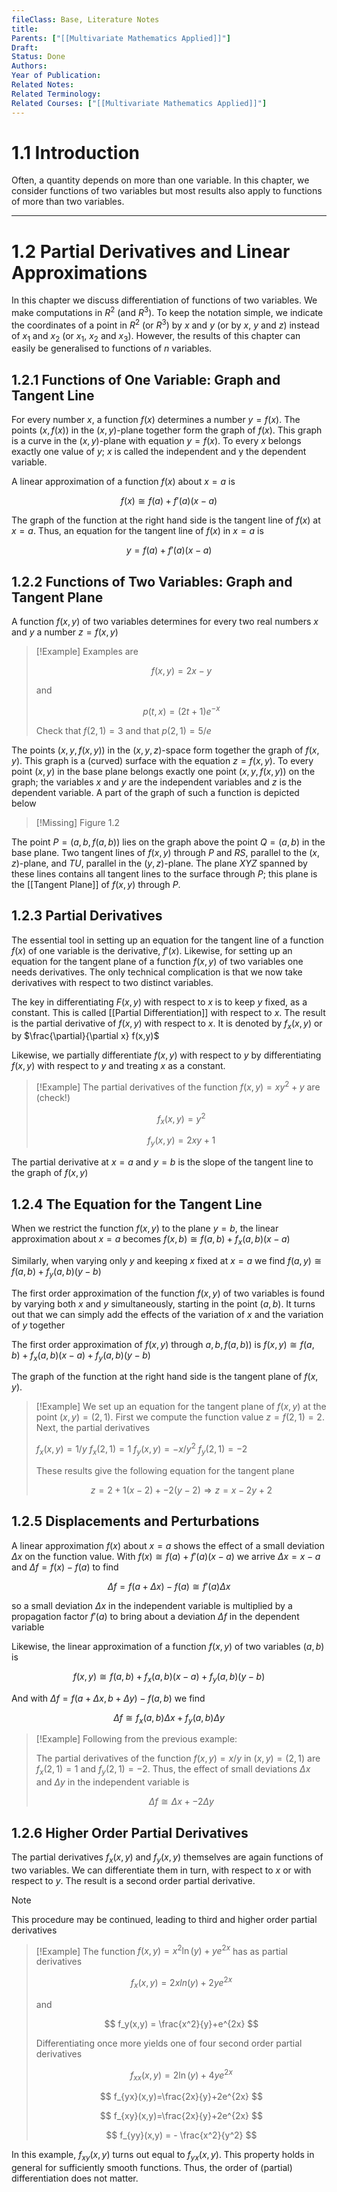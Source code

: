 ```yaml
---
fileClass: Base, Literature Notes
title: 
Parents: ["[[Multivariate Mathematics Applied]]"]
Draft: 
Status: Done
Authors: 
Year of Publication: 
Related Notes: 
Related Terminology: 
Related Courses: ["[[Multivariate Mathematics Applied]]"]
---
```

# 1.1 Introduction
Often, a quantity depends on more than one variable. In this chapter, we consider functions of two variables but most results also apply to functions of more than two variables. 

---
# 1.2 Partial Derivatives and Linear Approximations
In this chapter we discuss differentiation of functions of two variables. We make computations in $R^2$ (and $R^3$). To keep the notation simple, we indicate the coordinates of a point in $R^2$ (or $R^3$) by $x$ and $y$ (or by $x$, $y$ and $z$) instead of $x_1$ and $x_2$ (or $x_1$, $x_2$ and $x_3$). However, the results of this chapter can easily be generalised to functions of $n$ variables. 

## 1.2.1 Functions of One Variable: Graph and Tangent Line
For every number $x$, a function $f(x)$ determines a number $y=f(x)$. The points $(x, f(x))$ in the $(x, y)$-plane together form the graph of $f(x)$. This graph is a curve in the $(x, y)$-plane with equation $y = f(x)$. To every $x$ belongs exactly one value of $y$; $x$ is called the independent and y the dependent variable.

A linear approximation of a function $f(x)$ about $x=a$ is

$$
f(x) \cong f(a) + f'(a)(x-a)
$$

The graph of the function at the right hand side is the tangent line of $f(x)$ at $x=a$. Thus, an equation for the tangent line of $f(x)$ in $x=a$ is

$$
y = f(a) + f'(a)(x-a)
$$

## 1.2.2 Functions of Two Variables: Graph and Tangent Plane
A function $f(x, y)$ of two variables determines for every two real numbers $x$ and $y$ a number $z = f(x,y)$

>[!Example]
>Examples are
>
>$$
>f(x, y) = 2x-y
>$$
>
>and
>
>$$
>p(t,x) = (2t+1)e^{-x}
>$$
>
>Check that $f(2,1) = 3$ and that $p(2,1) = 5 / e$

The points $(x, y, f(x, y))$ in the $(x, y, z)$-space form together the graph of $f(x, y)$. This graph is a (curved) surface with the equation $z = f(x,y)$. To every point $(x,y)$ in the base plane belongs exactly one point $(x,y,f(x,y))$ on the graph; the variables $x$ and $y$ are the independent variables and $z$ is the dependent variable. A part of the graph of such a function is depicted below

>[!Missing]
>Figure 1.2


The point $P = (a,b,f(a,b))$ lies on the graph above the point $Q = (a,b)$ in the base plane. Two tangent lines of $f(x,y)$ through $P$ and $RS$, parallel to the $(x,z)$-plane, and $TU$, parallel in the $(y,z)$-plane. The plane $XYZ$ spanned by these lines contains all tangent lines to the surface through $P$; this plane is the [[Tangent Plane]] of $f(x,y)$ through $P$. 

## 1.2.3 Partial Derivatives
The essential tool in setting up an equation for the tangent line of a function $f(x)$ of one variable is the derivative, $f'(x)$. Likewise, for setting up an equation for the tangent plane of a function $f(x,y)$ of two variables one needs derivatives. The only technical complication is that we now take derivatives with respect to two distinct variables.

The key in differentiating $F(x,y)$ with respect to $x$ is to keep $y$ fixed, as a constant. This is called [[Partial Differentiation]] with respect to $x$. The result is the partial derivative of $f(x,y)$ with respect to $x$. It is denoted by $f_x(x,y)$ or by $\frac{\partial}{\partial x} f(x,y)$

Likewise, we partially differentiate $f(x,y)$ with respect to $y$ by differentiating $f(x,y)$ with respect to $y$ and treating $x$ as a constant. 

>[!Example]
>The partial derivatives of the function $f(x,y) = xy^2 + y$ are (check!)
>
>$$
>f_x(x,y) = y^2 
>$$
>
>$$
>f_y(x,y) = 2xy+1
>$$

The partial derivative at $x=a$ and $y=b$ is the slope of the tangent line to the graph of $f(x,y)$

## 1.2.4 The Equation for the Tangent Line
When we restrict the function $f(x,y)$ to the plane $y=b$, the linear approximation about $x=a$ becomes $f(x,b) \cong f(a,b) + f_x(a,b)(x-a)$

Similarly, when varying only $y$ and keeping $x$ fixed at $x=a$ we find $f(a,y) \cong f(a,b) + f_y(a,b)(y-b)$

The first order approximation of the function $f(x,y)$ of two variables is found by varying both $x$ and $y$ simultaneously, starting in the point $(a,b)$. It turns out that we can simply add the effects of the variation of $x$ and the variation of $y$ together

The first order approximation of $f(x,y)$ through $a,b,f(a,b))$ is $f(x,y) \cong f(a,b) + f_x(a,b)(x-a) + f_y(a,b)(y-b)$

The graph of the function at the right hand side is the tangent plane of $f(x,y)$.

>[!Example]
>We set up an equation for the tangent plane of $f(x,y)$ at the point $(x,y) = (2,1)$. First we compute the function value $z = f(2,1) = 2$. Next, the partial derivatives
>
>$f_x(x,y) = 1 / y$
>$f_x(2,1)=1$
>$f_y(x,y) = -x/y^2$
>$f_y(2,1) = -2$
>
>These results give the following equation for the tangent plane
>
>$$
>z = 2 + 1(x-2) + -2(y-2) \Rightarrow z = x -2y + 2
>$$


## 1.2.5 Displacements and Perturbations
A linear approximation $f(x)$ about $x=a$ shows the effect of a small deviation $\Delta x$ on the function value. With $f(x) \cong f(a) + f'(a)(x-a)$ we arrive $\Delta x = x-a$ and $\Delta f = f(x) - f(a)$ to find

$$
\Delta f = f(a+\Delta x) - f(a) \cong f'(a)\Delta x
$$

so a small deviation $\Delta x$ in the independent variable is multiplied by a propagation factor $f'(a)$ to bring about a deviation $\Delta f$ in the dependent variable

Likewise, the linear approximation of a function $f(x,y)$ of two variables $(a,b)$ is 

$$
f(x,y) \cong f(a,b)+f_x(a,b)(x-a) + f_y(a,b)(y-b)
$$

And with $\Delta f = f(a + \Delta x, b + \Delta y) - f(a,b)$ we find

$$
\Delta f \cong f_x(a,b)\Delta x+ f_y(a,b)\Delta y
$$

>[!Example]
>Following from the previous example:
>
>The partial derivatives of the function $f(x,y) = x/y$ in $(x,y) = (2,1)$ are $f_x(2,1) = 1$ and $f_y(2,1) = -2$. Thus, the effect of small deviations $\Delta x$ and $\Delta y$ in the independent variable is
>
>$$
>\Delta f \cong \Delta x + -2 \Delta y
>$$


## 1.2.6 Higher Order Partial Derivatives
The partial derivatives $f_x(x,y)$ and $f_y(x,y)$ themselves are again functions of two variables. We can differentiate them in turn, with respect to $x$ or with respect to $y$. The result is a second order partial derivative. 

>[!Note]
>This procedure may be continued, leading to third and higher order partial derivatives

>[!Example]
>The function $f(x,y) = x^2 \ln(y) + ye^{2x}$ has as partial derivatives
>
>$$
>f_x(x,y)=2xln(y)+2ye^{2x}
>$$
>
>and
>
>$$
>f_y(x,y) = \frac{x^2}{y}+e^{2x}
>$$
>
>Differentiating once more yields one of four second order partial derivatives
>
>$$
>f_{xx}(x,y)=2\ln(y) + 4ye^{2x}
>$$
>
>$$
>f_{yx}(x,y)=\frac{2x}{y}+2e^{2x}
>$$
>
>$$
>f_{xy}(x,y)=\frac{2x}{y}+2e^{2x}
>$$
>
>$$
>f_{yy}(x,y) = - \frac{x^2}{y^2}
>$$


In this example, $f_{xy}(x,y)$ turns out equal to $f_{yx}(x,y)$. This property holds in general for sufficiently smooth functions. Thus, the order of (partial) differentiation does not matter. 